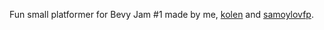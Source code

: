 Fun small platformer for Bevy Jam #1 made by me, [kolen](https://github.com/kolen) and [samoylovfp](https://github.com/samoylovfp).
